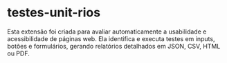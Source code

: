 # testes-unit-rios
Esta extensão foi criada para avaliar automaticamente a usabilidade e acessibilidade de páginas web. Ela identifica e executa testes em inputs, botões e formulários, gerando relatórios detalhados em JSON, CSV, HTML ou PDF.
